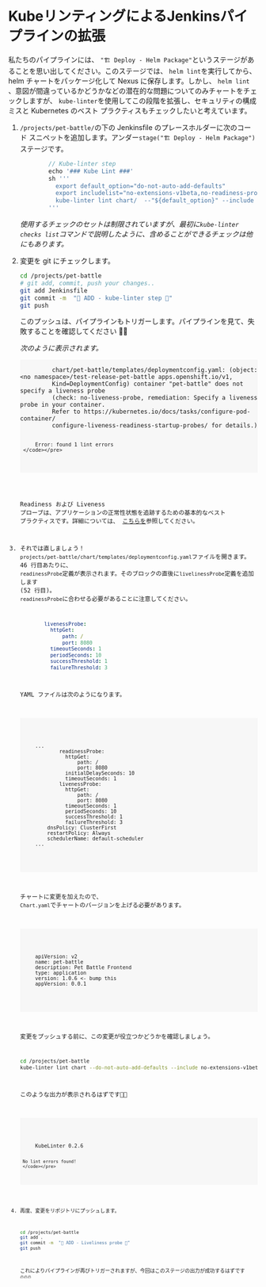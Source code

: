 # KubeリンティングによるJenkinsパイプラインの拡張

私たちのパイプラインには、 `"🏗️ Deploy - Helm Package"`というステージがあることを思い出してください。このステージでは、 `helm lint`を実行してから、helm チャートをパッケージ化して Nexus に保存します。しかし、 `helm lint` 、意図が間違っているかどうかなどの潜在的な問題についてのみチャートをチェックしますが、 `kube-linter`を使用してこの段階を拡張し、セキュリティの構成ミスと Kubernetes のベスト プラクティスもチェックしたいと考えています。

1. `/projects/pet-battle/`の下の Jenkinsfile のプレースホルダーに次のコード スニペットを追加します。アンダー`stage("🏗️ Deploy - Helm Package")`ステージです。

    ```groovy
    		// Kube-linter step
    		echo '### Kube Lint ###'
    		sh '''
    		  export default_option="do-not-auto-add-defaults"
    		  export includelist="no-extensions-v1beta,no-readiness-probe,no-liveness-probe,dangling-service,mismatching-selector,writable-host-mount"
    		  kube-linter lint chart/  --"${default_option}" --include "${includelist}"
    		'''
    ```

    *使用するチェックのセットは制限されていますが、最初に`kube-linter checks list`コマンドで説明したように、含めることができるチェックは他にもあります。*

2. 変更を git にチェックします。

    ```bash
    cd /projects/pet-battle
    # git add, commit, push your changes..
    git add Jenkinsfile
    git commit -m  "🐠 ADD - kube-linter step 🐠"
    git push
    ```

    このプッシュは、パイプラインもトリガーします。パイプラインを見て、失敗することを確認してください 🤯🤯

    *次のように表示されます。*

     <div class="highlight" style="background: #f7f7f7">
     <pre><code class="language-yaml">
            chart/pet-battle/templates/deploymentconfig.yaml: (object: &lt;no namespace&gt;/test-release-pet-battle apps.openshift.io/v1,
            Kind=DeploymentConfig) container "pet-battle" does not specify a liveness probe
            (check: no-liveness-probe, remediation: Specify a liveness probe in your container.
            Refer to https://kubernetes.io/docs/tasks/configure-pod-container/
            configure-liveness-readiness-startup-probes/ for details.)

            Error: found 1 lint errors
        </code></pre>
    </div>


    Readiness および Liveness プローブは、アプリケーションの正常性状態を追跡するための基本的なベスト プラクティスです。詳細については、 [こちらを](https://docs.openshift.com/container-platform/4.9/applications/application-health.html)参照してください。

3. それでは直しましょう！ `projects/pet-battle/chart/templates/deploymentconfig.yaml`ファイルを開きます。 46 行目あたりに、 `readinessProbe`定義が表示されます。そのブロックの直後に`livelinessProbe`定義を追加します (52 行目)。 `readinessProbe`に合わせる必要があることに注意してください。

    ```yaml
            livenessProbe:
              httpGet:
                  path: /
                  port: 8080
              timeoutSeconds: 1
              periodSeconds: 10
              successThreshold: 1
              failureThreshold: 3
    ```

    YAML ファイルは次のようになります。

     <div class="highlight" style="background: #f7f7f7">
     <pre><code class="language-yaml">
        ...
                readinessProbe:
                  httpGet:
                      path: /
                      port: 8080
                  initialDelaySeconds: 10
                  timeoutSeconds: 1
                livenessProbe:
                  httpGet:
                      path: /
                      port: 8080
                  timeoutSeconds: 1
                  periodSeconds: 10
                  successThreshold: 1
                  failureThreshold: 3
            dnsPolicy: ClusterFirst
            restartPolicy: Always
            schedulerName: default-scheduler
        ...
        </code></pre>
    </div>


    チャートに変更を加えたので、 `Chart.yaml`でチャートのバージョンを上げる必要があります。

     <div class="highlight" style="background: #f7f7f7">
     <pre><code class="language-yaml">
    	apiVersion: v2
    	name: pet-battle
    	description: Pet Battle Frontend
    	type: application
    	version: 1.0.6 &lt;- bump this
    	appVersion: 0.0.1
        </code></pre>
    </div>


    変更をプッシュする前に、この変更が役立つかどうかを確認しましょう。

    ```bash
    cd /projects/pet-battle
    kube-linter lint chart --do-not-auto-add-defaults --include no-extensions-v1beta,no-readiness-probe,no-liveness-probe,dangling-service,mismatching-selector,writable-host-mount
    ```

    このような出力が表示されるはずです💪💪

     <div class="highlight" style="background: #f7f7f7">
     <pre><code class="language-yaml">
        KubeLinter 0.2.6

        No lint errors found!
        </code></pre>
    </div>
    

4. 再度、変更をリポジトリにプッシュします。

    ```bash
    cd /projects/pet-battle
    git add .
    git commit -m  "🗻 ADD - Liveliness probe 🗻"
    git push
    ```

    これによりパイプラインが再びトリガーされますが、今回はこのステージの出力が成功するはずです 🔥🔥🔥
